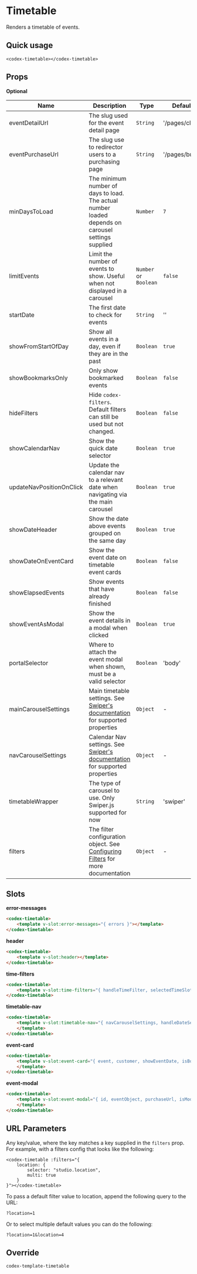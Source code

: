 # Timetable

Renders a timetable of events.

## Quick usage

```vue
<codex-timetable></codex-timetable>
```

## Props

**Optional**

| Name | Description | Type | Default | Validation |
| - | - | - | - | - |
| eventDetailUrl | The slug used for the event detail page | `String` | '/pages/class' | - |
| eventPurchaseUrl | The slug use to redirector users to a purchasing page | `String` | '/pages/buy' | - |
| minDaysToLoad | The minimum number of days to load. The actual number loaded depends on carousel settings supplied | `Number` | `7` | - |
| limitEvents | Limit the number of events to show. Useful when not displayed in a carousel | `Number` or `Boolean` | `false` | - |
| startDate | The first date to check for events | `String` | '' | - |
| showFromStartOfDay | Show all events in a day, even if they are in the past | `Boolean` | `true` | - |
| showBookmarksOnly | Only show bookmarked events | `Boolean` | `false` | - |
| hideFilters | Hide `codex-filters`. Default filters can still be used but not changed. | `Boolean` | `false` | - |
| showCalendarNav | Show the quick date selector | `Boolean` | `true` | - |
| updateNavPositionOnClick | Update the calendar nav to a relevant date when navigating via the main carousel | `Boolean` | `true` | - |
| showDateHeader | Show the date above events grouped on the same day | `Boolean` | `true` | - |
| showDateOnEventCard | Show the event date on timetable event cards | `Boolean` | `false` | - |
| showElapsedEvents | Show events that have already finished | `Boolean` | `false` | - |
| showEventAsModal | Show the event details in a modal when clicked | `Boolean` | `true` | - |
| portalSelector | Where to attach the event modal when shown, must be a valid selector | `Boolean` | 'body' | - |
| mainCarouselSettings | Main timetable settings. See [Swiper's documentation](https://swiperjs.com/vue) for supported properties | `Object` | - | - |
| navCarouselSettings | Calendar Nav settings. See [Swiper's documentation](https://swiperjs.com/vue) for supported properties | `Object` | - | - |
| timetableWrapper | The type of carousel to use. Only Swiper.js supported for now | `String` | 'swiper' | - |
| filters | The filter configuration object. See [Configuring Filters](shared/FilterConfiguration.md) for more documentation | `Object` | - | - |






## Slots

**error-messages**

```html
<codex-timetable>
	<template v-slot:error-messages="{ errors }"></template>
</codex-timetable>
```

**header**

```html
<codex-timetable>
	<template v-slot:header></template>
</codex-timetable>
```

**time-filters**

```html
<codex-timetable>
	<template v-slot:time-filters="{ handleTimeFilter, selectedTimeSlot }"></template>
</codex-timetable>
```

**timetable-nav**

```html
<codex-timetable>
	<template v-slot:timetable-nav="{ navCarouselSettings, handleDateSelection, setNavCarousel, handleActiveDateIndexChange }">
	</template>
</codex-timetable>
```

**event-card**

```html
<codex-timetable>
	<template v-slot:event-card="{ event, customer, showEventDate, isBookmarked, toggleBookmark, bookmarkIdentifier, goToEvent }">
	</template>
</codex-timetable>
```

**event-modal**

```html
<codex-timetable>
	<template v-slot:event-modal="{ id, eventObject, purchaseUrl, isModal, closeModal }">
	</template>
</codex-timetable>
```

## URL Parameters

Any key/value, where the key matches a key supplied in the `filters` prop. For example, with a filters config that looks like the following:

```vue
<codex-timetable :filters="{
	location: {
		selector: "studio.location",
		multi: true
	}
}"></codex-timetable>
```

To pass a default filter value to location, append the following query to the URL:

`?location=1`

Or to select multiple default values you can do the following:

`?location=1&location=4`

## Override

`
codex-template-timetable
`

